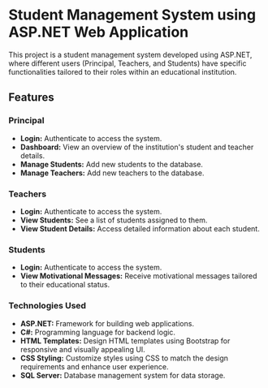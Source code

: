 # Student Management System using ASP.NET Web Application
This project is a student management system developed using ASP.NET, 
where different users (Principal, Teachers, and Students) have specific functionalities tailored to their roles within an educational institution.
## Features
### Principal
- **Login:** Authenticate to access the system.
- **Dashboard:** View an overview of the institution's student and teacher details.
- **Manage Students:** Add new students to the database.
- **Manage Teachers:** Add new teachers to the database.
### Teachers
- **Login:** Authenticate to access the system.
- **View Students:** See a list of students assigned to them.
- **View Student Details:** Access detailed information about each student.
### Students
- **Login:** Authenticate to access the system.
- **View Motivational Messages:** Receive motivational messages tailored to their educational status.
### Technologies Used
- **ASP.NET:** Framework for building web applications.
- **C#:** Programming language for backend logic.
- **HTML Templates:** Design HTML templates using Bootstrap for responsive and visually appealing UI.
- **CSS Styling:** Customize styles using CSS to match the design requirements and enhance user experience.
- **SQL Server:** Database management system for data storage.
